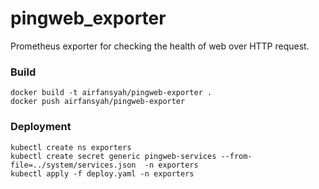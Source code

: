 # pingweb_exporter
Prometheus exporter for checking the health of web over HTTP request.

### Build
```
docker build -t airfansyah/pingweb-exporter .
docker push airfansyah/pingweb-exporter
```

### Deployment
```
kubectl create ns exporters
kubectl create secret generic pingweb-services --from-file=../system/services.json  -n exporters
kubectl apply -f deploy.yaml -n exporters
```
